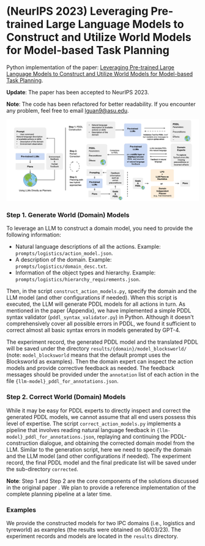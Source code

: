 # (NeurIPS 2023) Leveraging Pre-trained Large Language Models to Construct and Utilize World Models for Model-based Task Planning

Python implementation of the paper: [Leveraging Pre-trained Large Language Models to Construct and Utilize World Models for Model-based Task Planning](https://guansuns.github.io/pages/llm-dm).

**Update**: The paper has been accepted to NeurIPS 2023.

**Note**: The code has been refactored for better readability. If you encounter any problem, feel free to email lguan9@asu.edu.

<p align="center">
  <img src="doc/overview.png" alt="overview"/>
</p>

### Step 1. Generate World (Domain) Models

To leverage an LLM to construct a domain model, you need to provide the following information:
- Natural language descriptions of all the actions. Example: `prompts/logistics/action_model.json`.
- A description of the domain. Example: `prompts/logistics/domain_desc.txt`.
- Information of the object types and hierarchy. Example: `prompts/logistics/hierarchy_requirements.json`.

Then, in the script `construct_action_models.py`, specify the domain and the LLM model (and other configurations if needed). When this script is executed, the LLM will generate PDDL models for all actions in turn. As mentioned in the paper (Appendix), we have implemented a simple PDDL syntax validator (`pddl_syntax_validator.py`) in Python. Although it doesn't comprehensively cover all possible errors in PDDL, we found it sufficient to correct almost all basic syntax errors in models generated by GPT-4.

The experiment record, the generated PDDL model and the translated PDDL will be saved under the directory `results/{domain}/model_blocksworld/` (note: `model_blocksworld` means that the default prompt uses the Blocksworld as examples). Then the domain expert can inspect the action models and provide corrective feedback as needed. The feedback messages should be provided under the `annotation` list of each action in the file `{llm-model}_pddl_for_annotations.json`.

### Step 2. Correct World (Domain) Models

While it may be easy for PDDL experts to directly inspect and correct the generated PDDL models, we cannot assume that all end users possess this level of expertise. The script `correct_action_models.py` implements a pipeline that involves reading natural language feedback in `{llm-model}_pddl_for_annotations.json`, replaying and continuing the PDDL-construction dialogue, and obtaining the corrected domain model from the LLM. Similar to the generation script, here we need to specify the domain and the LLM model (and other configurations if needed). The experiment record, the final PDDL model and the final predicate list will be saved under the sub-directory `corrected`.

**Note**: Step 1 and Step 2 are the core components of the solutions discussed in the original paper . We plan to provide a reference implementation of the complete planning pipeline at a later time.

### Examples
We provide the constructed models for two IPC domains (i.e., logistics and tyreworld) as examples (the results were obtained on 06/03/23). The experiment records and models are located in the `results` directory.

